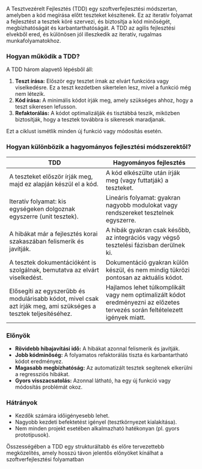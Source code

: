 A Tesztvezérelt Fejlesztés (TDD) egy szoftverfejlesztési módszertan, amelyben a kód megírása előtt teszteket készítenek. Ez az iteratív folyamat a fejlesztést a tesztek köré szervezi, és biztosítja a kód minőségét, megbízhatóságát és karbantarthatóságát. A TDD az agilis fejlesztési elvekből ered, és különösen jól illeszkedik az iteratív, rugalmas munkafolyamatokhoz.

### **Hogyan működik a TDD?**

A TDD három alapvető lépésből áll:

1. **Teszt írása:** Először egy tesztet írnak az elvárt funkcióra vagy viselkedésre. Ez a teszt kezdetben sikertelen lesz, mivel a funkció még nem létezik.
2. **Kód írása:** A minimális kódot írják meg, amely szükséges ahhoz, hogy a teszt sikeresen lefusson.
3. **Refaktorálás:** A kódot optimalizálják és tisztábbá teszik, miközben biztosítják, hogy a tesztek továbbra is sikeresek maradjanak.

Ezt a ciklust ismétlik minden új funkció vagy módosítás esetén.

### **Hogyan különbözik a hagyományos fejlesztési módszerektől?**

| **TDD** | **Hagyományos fejlesztés** |
| --- | --- |
| A teszteket először írják meg, majd ez alapján készül el a kód. | A kód elkészülte után írják meg (vagy futtatják) a teszteket. |
| Iteratív folyamat: kis egységeken dolgoznak egyszerre (unit tesztek). | Lineáris folyamat: gyakran nagyobb modulokat vagy rendszereket tesztelnek egyszerre. |
| A hibákat már a fejlesztés korai szakaszában felismerik és javítják. | A hibák gyakran csak később, az integrációs vagy végső tesztelési fázisban derülnek ki. |
| A tesztek dokumentációként is szolgálnak, bemutatva az elvárt viselkedést. | Dokumentáció gyakran külön készül, és nem mindig tükrözi pontosan az aktuális kódot. |
| Elősegíti az egyszerűbb és modulárisabb kódot, mivel csak azt írják meg, ami szükséges a tesztek teljesítéséhez. | Hajlamos lehet túlkomplikált vagy nem optimalizált kódot eredményezni az előzetes tervezés során feltételezett igények miatt. |

### **Előnyök**

- **Rövidebb hibajavítási idő:** A hibákat azonnal felismerik és javítják.
- **Jobb kódminőség:** A folyamatos refaktorálás tiszta és karbantartható kódot eredményez.
- **Magasabb megbízhatóság:** Az automatizált tesztek segítenek elkerülni a regressziós hibákat.
- **Gyors visszacsatolás:** Azonnal látható, ha egy új funkció vagy módosítás problémát okoz.

### **Hátrányok**

- Kezdők számára időigényesebb lehet.
- Nagyobb kezdeti befektetést igényel (tesztkörnyezet kialakítása).
- Nem minden projekt esetében alkalmazható hatékonyan (pl. gyors prototípusok).

Összességében a TDD egy strukturáltabb és előre tervezettebb megközelítés, amely hosszú távon jelentős előnyöket kínálhat a szoftverfejlesztési folyamatban